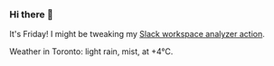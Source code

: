 ### Hi there :wave:

It's Friday! I might be tweaking my [Slack workspace analyzer action](https://github.com/bewuethr/slack-analyzer).

Weather in Toronto: light rain, mist, at +4°C.
